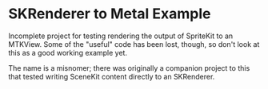 # SKRenderer to Metal Example

Incomplete project for testing rendering the output of SpriteKit to an MTKView. Some of the "useful" code has been lost, though, so don't look at this as a good working example yet.

The name is a misnomer; there was originally a companion project to this that tested writing SceneKit content directly to an SKRenderer.
